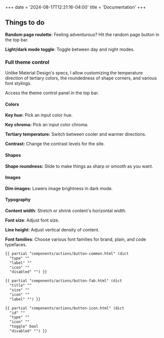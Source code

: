 +++
date = '2024-08-17T12:21:16-04:00'
title = 'Documentation'
+++

## Things to do

**Random page roulette**: Feeling adventurous? Hit the random page button in the top bar.

**Light/dark mode toggle**: Toggle between day and night modes.

### Full theme control

Unlike Material Design's specs, I allow customizing the temperature direction of tertiary colors, the roundedness of shape corners,  and various font stylings.

Access the theme control panel in the top bar.

#### Colors

**Key hue:** Pick an input color hue.

**Key chroma:** Pick an input color chroma.

**Tertiary temperature:** Switch between cooler and warmer directions.

**Contrast:** Change the contrast levels for the site.

#### Shapes

**Shape roundness:** Slide to make things as sharp or smooth as you want.

#### Images

**Dim images:** Lowers image brightness in dark mode.

#### Typography

**Content width**: Stretch or shrink content's horizontal width.

**Font size**: Adjust font size.

**Line height**: Adjust vertical density of content.

**Font families**: Choose various font families for brand, plain, and code typefaces.

```html
{{ partial "components/actions/button-common.html" (dict
  "type" ""
  "label" ""
  "icon" ""
  "disabled" "") }}
```

```html
{{ partial "components/actions/button-fab.html" (dict
  "title" "" 
  "size" "" 
  "icon" ""
  "label" "") }}
```

```html
{{ partial "components/actions/button-icon.html" (dict
  "id" ""
  "type" ""
  "icon" ""
  "toggle" bool
  "disabled" "") }}
```
